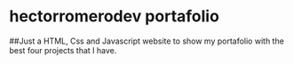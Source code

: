 # hectorromerodev portafolio

##Just a HTML, Css and Javascript website to show my portafolio with the best four projects that I have.
